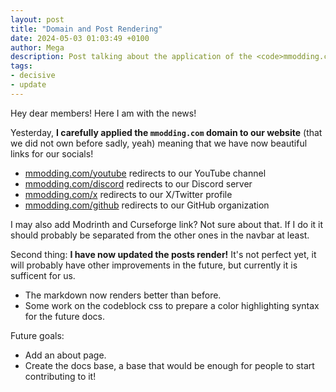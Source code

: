 ```yaml
---
layout: post
title: "Domain and Post Rendering"
date: 2024-05-03 01:03:49 +0100
author: Mega
description: Post talking about the application of the <code>mmodding.com</code> domain over our website and the updated render of our posts.
tags:
- decisive
- update
---
```


Hey dear members! Here I am with the news!

Yesterday, **I carefully applied the `mmodding.com` domain to our website** (that we did not own before sadly, yeah) meaning that we have now beautiful links for our socials!
- [mmodding.com/youtube](https://mmodding.com/youtube) redirects to our YouTube channel
- [mmodding.com/discord](https://mmodding.com/discord) redirects to our Discord server
- [mmodding.com/x](https://mmodding.com/x) redirects to our X/Twitter profile
- [mmodding.com/github](https://mmodding.com/github) redirects to our GitHub organization

I may also add Modrinth and Curseforge link? Not sure about that. If I do it it should probably be separated from the other ones in the navbar at least.

Second thing: **I have now updated the posts render!** It's not perfect yet, it will probably have other improvements in the future, but currently it is sufficent for us.
- The markdown now renders better than before.
- Some work on the codeblock css to prepare a color highlighting syntax for the future docs.

Future goals:
- Add an about page.
- Create the docs base, a base that would be enough for people to start contributing to it!

